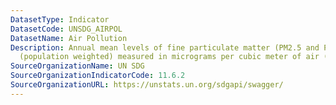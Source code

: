 ```yaml
---
DatasetType: Indicator
DatasetCode: UNSDG_AIRPOL
DatasetName: Air Pollution
Description: Annual mean levels of fine particulate matter (PM2.5 and PM10) in cities
  (population weighted) measured in micrograms per cubic meter of air (μg/m3).
SourceOrganizationName: UN SDG
SourceOrganizationIndicatorCode: 11.6.2
SourceOrganizationURL: https://unstats.un.org/sdgapi/swagger/
---
```


